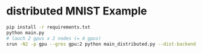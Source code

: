 # distributed MNIST Example

```bash
pip install -r requirements.txt
python main.py
# lauch 2 gpus x 2 nodes (= 4 gpus)
srun -N2 -p gpu --gres gpu:2 python main_distributed.py --dist-backend nccl --multiprocessing-distributed --dist-file dist_file
```

